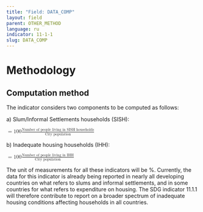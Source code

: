 ```yaml
---
title: "Field: DATA_COMP"
layout: field
parent: OTHER_METHOD
language: ru
indicator: 11-1-1
slug: DATA_COMP
---
```

# Methodology

## Computation method

The indicator considers two components to be computed as follows:

a) Slum/Informal Settlements households (SISH):

<math>
  <mo>=</mo>
  <mn>100</mn>
  <mfenced>
    <mfrac>
      <mi>Number of people living in SISH households</mi>
      <mi>City population</mi>
    </mfrac>
  </mfenced>
</math>

b) Inadequate housing households (IHH):

<math>
  <mo>=</mo>
  <mn>100</mn>
  <mfenced>
    <mfrac>
      <mi>Number of people living in IHH</mi>
      <mi>City population</mi>
    </mfrac>
  </mfenced>
</math>

The unit of measurements for all these indicators will be %. Currently, the data for this indicator is already being reported in nearly all developing countries on what refers to slums and informal settlements, and in some countries for what refers to expenditure on housing. The SDG indicator 11.1.1 will therefore contribute to report on a broader spectrum of inadequate housing conditions affecting households in all countries.